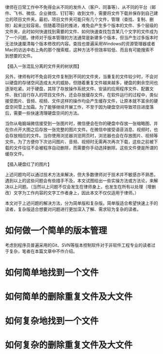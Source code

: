 律师在日常工作中不免得会从不同的发件人（客户、同事等）、从不同的平台（邮件、飞书、微信、企业微信、钉钉等）收到文件，需要将文件下载并保存到自己建立的项目文件夹。最初，项目文件夹可能只有几个文件，管理（查找、复制、删除）起来比较容易。但随着项目的推进，难免会产生多个版本的文件、多个层级的文件夹，此时如何快速找到需要的文件、如何快速查找包含某几个文字的文件成为了一个问题。律师对于版本管理的方法通常是新建多个版本，但当产生过多版本时无法快速厘清每个版本修改的内容。查找也普遍采用Windows的资源管理器或者Mac的访达中右上角的那个搜索框，这种方法不但效率较低、而且有可能搜索不到想要的文件。

【插入一张混乱分离的文件夹的树状图】

另外，律师有时不免会将文件复制到不同的文件夹，当重复的文件较少时，不会对以硬盘的存储空间造成太大的威胁，但随着重复文件越来越多，硬盘的剩余空间也逐渐吃紧。对于硬盘，其除了存放操作系统文件、安装的应用程序文件、配置文件、我们自行存入的项目文件外，还会存放缓存文件。在软件运行的过程中，类似接受图片、音频、视频、文件这样的操作均会产生缓存文件，让原本就不富余的硬盘空间雪上加霜。为了能够继续开展工作，不至于因为硬盘空间导致项目进度落后，需要一些快速清理硬盘空间的方法。

当你从电脑端微信接受到一张图片时，微信便会在你的硬盘中存放一张缩略图、并在你点开大图之后存放一张完整的图片文件。在微信中接受语音消息、视频时，也会存放相应的文件。当你使用浏览器浏览网页时，浏览器也会在存放图片、视频等文件。为了方便你下次访问图片、音频、视频时无需再次再次下载，这些之前被下载的文件往往不会被程序自动删除，而需要你手动选择删除。这些文件便是所谓的缓存文件。

【插入硬盘红了的图片】

上述问题均可以通过技术方法来解决，但大多数律师对于技术并不敏感亦不熟悉，遇到以上的这些问题会有些措手不及，本文试图给出一些实操方法或方法论，来解决以上问题。（当然以上问题不仅会发生在律师身上，也发生在所有以处理（增删改）文字为工作内容的文字工作者身上，因此本文不仅仅适用于律师。）

本文对于上述问题的解决方法，分为简单版和复杂版。简单版适合希望快速上手的读者，复杂版适合想要对问题进行更加深入了解、需求较为复杂的读者。

# 如何做一个简单的版本管理


考虑到程序员普遍采用的Git、SVN等版本控制软件对于非软件工程专业的读者过于复杂，笔者在本篇文章中不作介绍。

# 如何简单地找到一个文件

# 如何简单的删除重复文件及大文件

# 如何复杂地找到一个文件

# 如何复杂的删除重复文件及大文件
